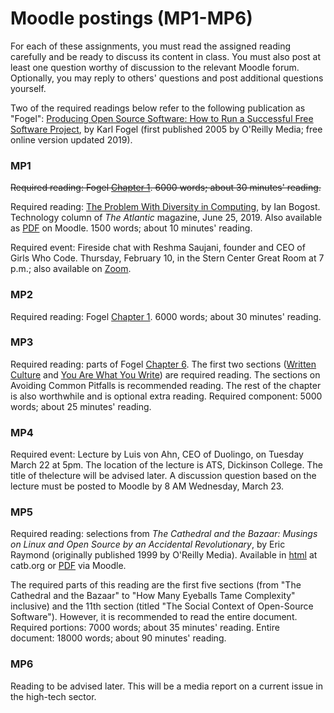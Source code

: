 # Moodle postings (MP1-MP6)

For each of these assignments, you must read the assigned reading
carefully and be ready to discuss its content in class. You must also
post at least one question worthy of discussion to the relevant Moodle
forum. Optionally, you may reply to others' questions and post
additional questions yourself.

Two of the required readings below refer to the following publication
as "Fogel": [Producing Open Source Software: How to Run a Successful
Free Software Project](https://producingoss.com/), by Karl Fogel
(first published 2005 by O'Reilly Media; free online version updated
2019).

### MP1

~~Required reading: Fogel [Chapter
1](https://producingoss.com/en/introduction.html). 6000 words; about
30 minutes' reading.~~

Required reading: [The Problem With Diversity in
Computing](https://www.theatlantic.com/technology/archive/2019/06/tech-computers-are-bigger-problem-diversity/592456),
by Ian Bogost. Technology column of _The Atlantic_ magazine, June 25,
2019. Also available as
      [PDF](https://lms.dickinson.edu/mod/resource/view.php?id=1069155)
      on Moodle. 1500 words; about 10 minutes' reading.

Required event: Fireside chat with Reshma Saujani, founder and CEO of
Girls Who Code. Thursday, February 10, in the Stern Center Great Room
at 7 p.m.; also available on
[Zoom](https://lms.dickinson.edu/mod/page/view.php?id=1087204).

### MP2

Required reading: Fogel [Chapter
1](https://producingoss.com/en/introduction.html). 6000 words; about
30 minutes' reading.


### MP3

Required reading: parts of Fogel [Chapter
6](https://producingoss.com/en/communications.html). The first two
sections ([Written
Culture](https://producingoss.com/en/communications.html#written-culture)
and [You Are What You
Write](https://producingoss.com/en/you-are-what-you-write.html)) are
required reading. The sections on Avoiding Common Pitfalls is
recommended reading. The rest of the chapter is also worthwhile and is
optional extra reading.  Required component: 5000 words; about 25
minutes' reading.
	  
### MP4

Required event: Lecture by Luis von Ahn, CEO of Duolingo, on Tuesday
March 22 at 5pm. The location of the lecture is ATS, Dickinson
College. The title of thelecture will be advised later. A discussion
question based on the lecture must be posted to Moodle by 8 AM
Wednesday, March 23.

### MP5

Required reading: selections from _The Cathedral and the Bazaar: Musings on Linux and Open Source by an Accidental Revolutionary_, by Eric Raymond (originally published 1999 by O'Reilly Media). Available in [html](http://www.catb.org/~esr/writings/cathedral-bazaar/cathedral-bazaar/) at catb.org or [PDF](https://lms.dickinson.edu/mod/resource/view.php?id=1069160) via Moodle. 

The required parts of this reading are the first five sections (from
"The Cathedral and the Bazaar" to "How Many Eyeballs Tame Complexity"
inclusive) and the 11th section (titled "The Social Context of
Open-Source Software"). However, it is recommended to read the entire
document. Required portions: 7000 words; about 35 minutes' reading. Entire document: 18000 words; about 90 minutes' reading.

### MP6

Reading to be advised later. This will be a media report on a current
issue in the high-tech sector.


